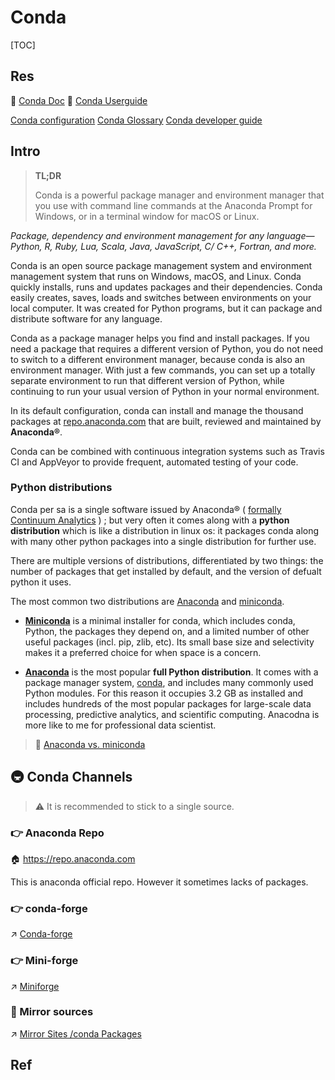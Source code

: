 # Conda

[TOC]



## Res
📂 [Conda Doc](https://docs.conda.io/en/latest/)
📂 [Conda Userguide](https://conda.io/projects/conda/en/latest/user-guide/getting-started.html)

[Conda configuration](https://conda.io/projects/conda/en/latest/configuration.html#)
[Conda Glossary](https://conda.io/projects/conda/en/latest/glossary.html)
[Conda developer guide](https://conda.io/projects/conda/en/latest/dev-guide/index.html)



## Intro
>  **TL;DR** 
>
> Conda is a powerful package manager and environment manager that you use with command line commands at the Anaconda Prompt for Windows, or in a terminal window for macOS or Linux.

*Package, dependency and environment management for any language—Python, R, Ruby, Lua, Scala, Java, JavaScript, C/ C++, Fortran, and more.*

Conda is an open source package management system and environment management system that runs on Windows, macOS, and Linux. Conda quickly installs, runs and updates packages and their dependencies. Conda easily creates, saves, loads and switches between environments on your local computer. It was created for Python programs, but it can package and distribute software for any language.

Conda as a package manager helps you find and install packages. If you need a package that requires a different version of Python, you do not need to switch to a different environment manager, because conda is also an environment manager. With just a few commands, you can set up a totally separate environment to run that different version of Python, while continuing to run your usual version of Python in your normal environment.

In its default configuration, conda can install and manage the thousand packages at [repo.anaconda.com](https://repo.anaconda.com/) that are built, reviewed and maintained by **Anaconda®**.

Conda can be combined with continuous integration systems such as Travis CI and AppVeyor to provide frequent, automated testing of your code.


### Python distributions
Conda per sa is a single software issued by Anaconda® ( [formally Continuum Analytics](https://www.anaconda.com/blog/continuum-analytics-officially-becomes-anaconda) ) ; but very often it comes along with a **python distribution** which is like a distribution in linux os: it packages conda along with many other python packages into a single distribution for further use. 

There are multiple versions of distributions, differentiated by two things: the number of packages that get installed by default, and the version of defualt python it uses.

The most common two distributions are [Anaconda](Python%20Distributions/Anaconda.md) and [miniconda](Python%20Distributions/miniconda.md).
- [**Miniconda**](https://conda.io/miniconda.html) is a minimal installer for conda, which includes conda, Python, the packages they depend on, and a limited number of other useful packages (incl. pip, zlib, etc).  Its small base size and selectivity makes it a preferred choice for when space is a concern.

- [**Anaconda**](https://www.anaconda.com/) is the most popular **full Python distribution**. It comes with a package manager system, [conda](https://conda.io/docs/), and includes many commonly used Python modules. For this reason it occupies 3.2 GB as installed and includes hundreds of the most popular packages for large-scale data processing, predictive analytics, and scientific computing. Anacodna is more like to me for professional data scientist.

> 🔗 [Anaconda vs. miniconda](https://stackoverflow.com/questions/45421163/anaconda-vs-miniconda) 



## 🚇 Conda Channels
> ⚠ It is recommended to stick to a single source. 

### 👉 Anaconda Repo
🏠 https://repo.anaconda.com

This is anaconda official repo. However it sometimes lacks of packages.


### 👉 conda-forge
↗ [Conda-forge](Conda%20Channels%20&%20Repos/Conda-forge.md)


### 👉 Mini-forge
↗ [Miniforge](Conda%20Channels%20&%20Repos/Miniforge.md)


### 🪩 Mirror sources

↗ [Mirror Sites /conda Packages](../../../../../../../🥷🏼%20Operating%20System%20(Engineering%20Part)/🐚%20Shell%20&%20Terminals%20(Console)/📦%20CLI%20Package%20&%20Software%20Management/👮🏽%20Main%20Package%20Repo%20Mirror%20Sites%20in%20China.md#conda%20Packages)



## Ref

[conda 使用教程]: https://www.jianshu.com/p/576abf08dd76

[Anaconda Python]: https://csguide.cs.princeton.edu/conda

